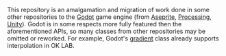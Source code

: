 This repository is an amalgamation and migration of work done in some other repositories to the [Godot](https://godotengine.org/) game engine (from [Aseprite](https://github.com/behreajj/AsepriteAddons), [Processing](https://github.com/behreajj/CamZup), [Unity](https://github.com/behreajj/CSharpWork)). Godot is in some respects more fully featured then the aforementioned APIs, so many classes from other repositories may be omitted or reworked. For example, Godot's [gradient](https://docs.godotengine.org/en/stable/classes/class_gradient.html) class already supports interpolation in OK LAB.
